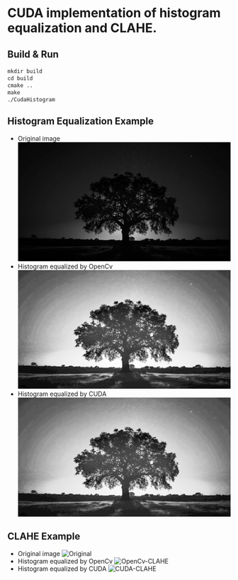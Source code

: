 # CUDA implementation of histogram equalization and CLAHE.
## Build & Run
```
mkdir build
cd build
cmake ..
make
./CudaHistogram
```
## Histogram Equalization Example
- Original image
![Original](data/night_gray.png)
- Histogram equalized by OpenCv
![OpenCv-HE](data/night_cvhe.png)
- Histogram equalized by CUDA
![CUDA-HE](data/night_cudahe.png)
## CLAHE Example
- Original image
![Original](data/night.png)
- Histogram equalized by OpenCv
![OpenCv-CLAHE](data/night_bgr_cv_clahe.png)
- Histogram equalized by CUDA
![CUDA-CLAHE](data/night_bgr_cuda_clahe.png)

